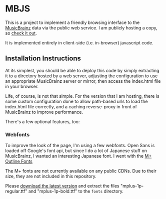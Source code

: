 MBJS
====

This is a project to implement a friendly browsing interface to the
[MusicBrainz][] data via the public web service. I am publicly hosting a copy,
so [check it out][MBJS].

It is implemented entirely in client-side (i.e. in-browser) javascript code.

[MusicBrainz]: https://musicbrainz.org/
[MBJS]: http://mbjs.kepstin.ca/

Installation Instructions
-------------------------

At its simplest, you should be able to deploy this code by simply extracting
it to a directory hosted by a web server, adjusting the configuration to
use an appropriate MusicBrainz server or mirror, then access the index.html
file in your browser.

Life, of course, is not that simple. For the version that I am hosting,
there is some custom configuration done to allow path-based urls to load the
index.html file correctly, and a caching reverse-proxy in front of MusicBrainz
to improve performance.

There's a few optional features, too:

### Webfonts

To improve the look of the page, I'm using a few webfonts. Open Sans is loaded
off Google's font api, but since I do a lot of Japanese stuff on MusicBrainz,
I wanted an interesting Japanese font. I went with the [M+ Outline Fonts][M+]

The M+ fonts are not currently available on any public CDNs. Due to their size,
they are not included in this repository.

Please [download the latest version][M+ Download] and extract the files
"mplus-1p-regular.ttf" and "mplus-1p-bold.ttf" to the `fonts` directory.

[M+]: http://mplus-fonts.sourceforge.jp/mplus-outline-fonts/index-en.html
[M+ Download]: http://mplus-fonts.sourceforge.jp/mplus-outline-fonts/download/index-en.html
